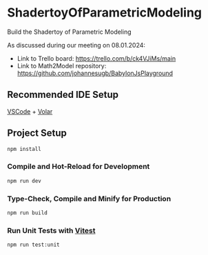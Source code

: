 # ShadertoyOfParametricModeling

Build the Shadertoy of Parametric Modeling

As discussed during our meeting on 08.01.2024:

- Link to Trello board: https://trello.com/b/ck4VJiMs/main
- Link to Math2Model repository: https://github.com/johannesugb/BabylonJsPlayground

## Recommended IDE Setup

[VSCode](https://code.visualstudio.com/) + [Volar](https://marketplace.visualstudio.com/items?itemName=Vue.volar)

## Project Setup

```sh
npm install
```

### Compile and Hot-Reload for Development

```sh
npm run dev
```

### Type-Check, Compile and Minify for Production

```sh
npm run build
```

### Run Unit Tests with [Vitest](https://vitest.dev/)

```sh
npm run test:unit
```
